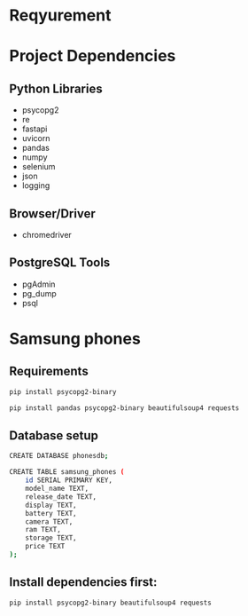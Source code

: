 # Reqyurement
# Project Dependencies

## Python Libraries
- psycopg2
- re
- fastapi
- uvicorn
- pandas
- numpy
- selenium
- json
- logging

## Browser/Driver
- chromedriver

## PostgreSQL Tools
- pgAdmin
- pg_dump
- psql


# Samsung phones 
## Requirements
```bash
pip install psycopg2-binary
```

```bash
pip install pandas psycopg2-binary beautifulsoup4 requests
```
## Database setup
```bash
CREATE DATABASE phonesdb;
```
```bash
CREATE TABLE samsung_phones (
    id SERIAL PRIMARY KEY,
    model_name TEXT,
    release_date TEXT,
    display TEXT,
    battery TEXT,
    camera TEXT,
    ram TEXT,
    storage TEXT,
    price TEXT
);
```
## Install dependencies first:
```bash
pip install psycopg2-binary beautifulsoup4 requests
```
